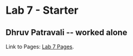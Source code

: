 # Lab 7 - Starter
## Dhruv Patravali -- worked alone

Link to Pages: [Lab 7 Pages](https://dpatravaliucsd.github.io/lab7-starter/).
